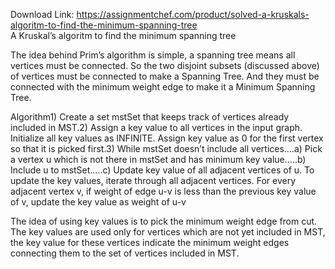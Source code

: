 Download Link: https://assignmentchef.com/product/solved-a-kruskals-algoritm-to-find-the-minimum-spanning-tree
<br>
A Kruskal’s algoritm to find the minimum spanning tree

The idea behind Prim’s algorithm is simple, a spanning tree means all vertices must be connected. So the two disjoint subsets (discussed above) of vertices must be connected to make a Spanning Tree. And they must be connected with the minimum weight edge to make it a Minimum Spanning Tree.

Algorithm1) Create a set mstSet that keeps track of vertices already included in MST.2) Assign a key value to all vertices in the input graph. Initialize all key values as INFINITE. Assign key value as 0 for the first vertex so that it is picked first.3) While mstSet doesn’t include all vertices….a) Pick a vertex u which is not there in mstSet and has minimum key value.….b) Include u to mstSet.….c) Update key value of all adjacent vertices of u. To update the key values, iterate through all adjacent vertices. For every adjacent vertex v, if weight of edge u-v is less than the previous key value of v, update the key value as weight of u-v

The idea of using key values is to pick the minimum weight edge from cut. The key values are used only for vertices which are not yet included in MST, the key value for these vertices indicate the minimum weight edges connecting them to the set of vertices included in MST.